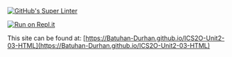 [![GitHub's Super Linter](https://github.com/Batuhan-Durhan/ICS2O-Unit2-03-HTML/workflows/GitHub's%20Super%20Linter/badge.svg)](https://github.com/Batuhan-Durhan/ICS2O-Unit2-03-HTML/actions)



[![Run on Repl.it](https://repl.it/badge/github/Batuhan-Durhan/ICS2O-Unit2-03-HTML)](https://repl.it/github/Batuhan-Durhan/ICS2O-Unit2-03-HTML)

This site can be found at: [https://Batuhan-Durhan.github.io/ICS2O-Unit2-03-HTML](https://Batuhan-Durhan.github.io/ICS2O-Unit2-03-HTML)

